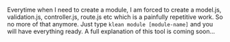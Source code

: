 Everytime when I need to create a module, I am forced to create a model.js, validation.js, controller.js, route.js etc which is a painfully repetitive work. 
So no more of that anymore. Just type 
```klean module [module-name]```
and you will have everything ready.
A full explanation of this tool is coming soon...

